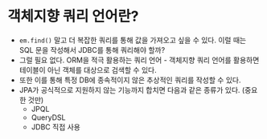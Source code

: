 # 객체지향 쿼리 언어란?

- `em.find()` 말고 더 복잡한 쿼리를 통해 값을 가져오고 싶을 수 있다. 이럴 때는 SQL 문을 작성해서 JDBC를 통해 쿼리해야 할까?
- 그럴 필요 없다. ORM을 적극 활용하는 쿼리 언어 - 객체지향 쿼리 언어를 활용하면 테이블이 아닌 객체를 대상으로 검색할 수 있다.
- 또한 이를 통해 특정 DB에 종속적이지 않은 추상적인 쿼리를 작성할 수 있다.
- JPA가 공식적으로 지원하지 않는 기능까지 합치면 다음과 같은 종류가 있다. (중요한 것만)
  - JPQL
  - QueryDSL
  - JDBC 직접 사용

